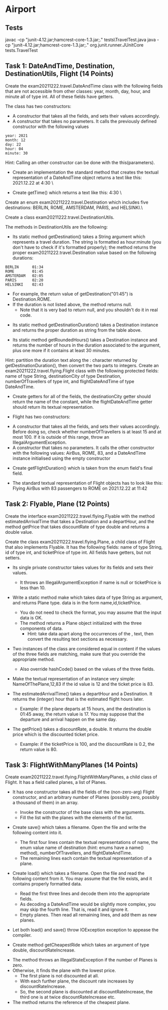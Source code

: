 
# Airport

## Tests

javac -cp "junit-4.12.jar;hamcrest-core-1.3.jar;." tests\TravelTest.java
java -cp "junit-4.12.jar;hamcrest-core-1.3.jar;." org.junit.runner.JUnitCore tests.TravelTest


## Task 1: DateAndTime, Destination, DestinationUtils, Flight (14 Points)

Create the exam20211222.travel.DateAndTime class with the following fields that are not accessible from other classes: year, month, day, hour, and minute all of type int. All of these fields have getters.

The class has two constructors:
* A constructor that takes all the fields, and sets their values accordingly.
* A constructor that takes no parameters. It calls the previously defined constructor with the following values
```
year: 2021
month: 12
day: 22
hour: 04
minute: 30
```
   Hint: Calling an other constructor can be done with the this(parameters).
   
* Create an implementation the standard method that creates the textual representation of a DateAndTime object returns a text like this: 2021.12.22 at 4:30 \

* Create getTime() which returns a text like this: 4:30 \

Create an enum exam20211222.travel.Destination which includes five destinations: BERLIN, ROME, AMSTERDAM, PARIS, and HELSINKI.\

Create a class exam20211222.travel.DestinationUtils.

The methods in DestinationUtils are the following:

* Its static method getDestination() takes a String argument which represents a travel duration. The string is formatted as hour:minute (you don't have to check if it's formatted properly); the method returns the proper exam20211222.travel.Destination value based on the following durations:
```
BERLIN      01:34
ROME        01:45
AMSTERDAM   02:05
PARIS       02:20
HELSINKI    02:43 
```
   - For example, the return value of getDestination("01:45") is Destination.ROME.
   - If the duration is not listed above, the method returns null.
       - Note that it is very bad to return null, and you shouldn't do it in real code.

* Its static method getDestinationDuration() takes a Destination instance and returns the proper duration as string from the table above.

* Its static method getRoundedHours() takes a Destination instance and returns the number of hours in the duration associated to the argument, plus one more if it contains at least 30 minutes.

Hint: partition the duration text along the : character returned by getDestinationDuration(), then convert the two parts to integers.
Create an exam20211222.travel.flying.Flight class with the following protected fields: name of type String, destinationCity of type Destination, numberOfTravellers of type int, and flightDateAndTime of type DateAndTime.

* Create getters for all of the fields, the destinationCity getter should return the name of the constant, while the flightDateAndTime getter should return its textual representation.

* Flight has two constructors:

 - A constructor that takes all the fields, and sets their values accordingly. Before doing so, check whether numberOfTravellers is at least 15 and at most 100. If it is outside of this range, throw an IllegalArgumentException.
 - A constructor that takes no parameters. It calls the other constructor with the following values: AirBus, ROME, 83, and a DateAndTime instance initialised using the empty constructor

* Create getFlightDuration() which is taken from the enum field's final field.

* The standard textual representation of Flight objects has to look like this: Flying AirBus with 83 passengers to ROME on 2021.12.22 at 11:42

## Task 2: Flyable, Plane (12 Points)
Create the interface exam20211222.travel.flying.Flyable with the method estimatedArrivalTime that takes a Destination and a departHour, and the method getPrice that takes discountRate of type double and returns a double value.

Create the class exam20211222.travel.flying.Plane, a child class of Flight that also implements Flyable. It has the following fields: name of type String, id of type int, and ticketPrice of type int. All fields have getters, but not setters.

* Its single private constructor takes values for its fields and sets their values. 
   - It throws an IllegalArgumentException if name is null or ticketPrice is less than 10.

* Write a static method make which takes data of type String as argument, and returns Plane type. data is in the form name,id,ticketPrice. 
   - You do not need to check the format, you may assume that the input data is OK.
   - The method returns a Plane object initialized with the three components of data.
      - Hint: take data apart along the occurrences of the , text, then convert the resulting text sections as necessary.

* Two instances of the class are considered equal in content if the values of the three fields are matching, make sure that you override the appropriate method.
  - Also override hashCode() based on the values of the three fields.

* Make the textual representation of an instance very simple: NameOfThePlane,12,83 if the id value is 12 and the ticket price is 83.

* The estimatedArrivalTime() takes a departHour and a Destination. It returns the (integer) hour that is the estimated flight hours later.
  - Example: if the plane departs at 15 hours, and the destination is 01:45 away, the return value is 17. You may suppose that the departure and arrival happen on the same day.

* The getPrice() takes a discountRate, a double. It returns the double price which is the discounted ticket price.
  - Example: if the ticketPrice is 100, and the discountRate is 0.2, the return value is 80.

## Task 3: FlightWithManyPlanes (14 Points)

Create exam20211222.travel.flying.FlightWithManyPlanes, a child class of Flight. It has a field called planes, a list of Planes.

* It has one constructor takes all the fields of the (non-zero-arg) Flight constructor, and an arbitrary number of Planes (possibly zero, possibly a thousand of them) in an array.
  - Invoke the constructor of the base class with the arguments.
  - Fill the list with the planes with the elements of the list.

* Create save() which takes a filename. Open the file and write the following content into it.
  - The first four lines contain the textual representations of name, the enum value name of destination (hint: enums have a name() method), numberOfTravellers, and flightDateAndTime.
  - The remaining lines each contain the textual representation of a plane.
 
* Create load() which takes a filename. Open the file and read the following content from it. You may assume that the file exists, and it contains properly formatted data.
  - Read the first three lines and decode them into the appropriate fields.
  - As decoding a DateAndTime would be slightly more complex, you may skip the fourth line. That is, read it and ignore it.
  - Empty planes. Then read all remaining lines, and add them as new planes.

* Let both load() and save() throw IOException exception to appease the compiler.
* Create method getCheapestRide which takes an argument of type double, discountRateIncrease.
 - The method throws an IllegalStateException if the number of Planes is zero.
 - Otherwise, it finds the plane with the lowest price.
   - The first plane is not discounted at all.
   - With each further plane, the discount rate increases by discountRateIncrease.
   - So, the second plane is discounted at discountRateIncrease, the third one is at twice discountRateIncrease etc.
 - The method returns the reference of the cheapest plane.
